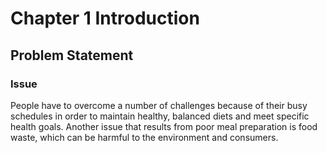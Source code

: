 # Chapter 1 Introduction

## Problem Statement

### Issue
People have to overcome a number of challenges because of their busy schedules in order to maintain healthy, balanced diets and meet specific health goals. Another issue that results from poor meal preparation is food waste, which can be harmful to the environment and consumers.


